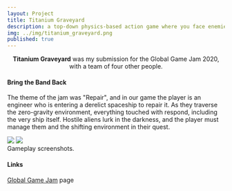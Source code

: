 ```yaml
---
layout: Project
title: Titanium Graveyard
description: a top-down physics-based action game where you face enemies and gravity alike
img: ../img/titanium_graveyard.png
published: true
---
```


<center><b>Titanium Graveyard</b> was my submission for the Global Game Jam 2020, with a team of four other people.</center>

#### Bring the Band Back
The theme of the jam was "Repair", and in our game the player is an engineer who is entering a derelict spaceship to repair it. As they traverse the zero-gravity environment, everything touched with respond, including the very ship itself. Hostile aliens lurk in the darkness, and the player must manage them and the shifting environment in their quest.

<div class="owl-carousel owl-theme">
<a href="{{ site.baseurl }}/img/ggj20_screen.png" target="_blank"><img src="{{ site.baseurl }}/ggj20_screen.png" /></a>
<a href="{{ site.baseurl }}/img/ggj20_still.png" target="_blank"><img src="{{ site.baseurl }}/ggj20_still.png" /></a>
</div>

<div class="col three caption">
	Gameplay screenshots.
</div>

#### Links

[Global Game Jam][ggj20] page

[ggj20]: https://globalgamejam.org/2020/games/titanium-graveyard-9